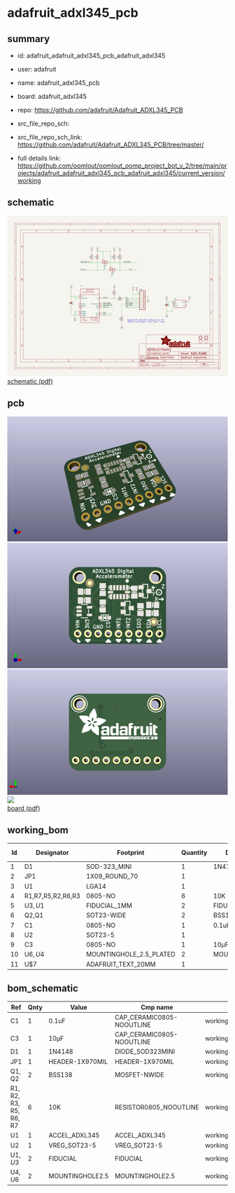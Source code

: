 # adafruit_adxl345_pcb
 
## summary 
* id: adafruit_adafruit_adxl345_pcb_adafruit_adxl345
* user: adafruit
* name: adafruit_adxl345_pcb
* board: adafruit_adxl345
* repo: https://github.com/adafruit/Adafruit_ADXL345_PCB



* src_file_repo_sch: 
* src_file_repo_sch_link: https://github.com/adafruit/Adafruit_ADXL345_PCB/tree/master/
* full details link: https://github.com/oomlout/oomlout_oomp_project_bot_v_2/tree/main/projects/adafruit_adafruit_adxl345_pcb_adafruit_adxl345/current_version/working  

## schematic  
![](working_schematic_600.png)  
[schematic (pdf)](working_schematic.pdf)  

## pcb  
![](working_3d_600.png) 
![](working_3d_front_600.png)  
![](working_3d_back_600.png)  
![](working_600.png)  
[board (pdf)](working.pdf)  

## working_bom
| Id | Designator | Footprint | Quantity | Designation | Supplier and ref |  | None | 
| --- | --- | --- | --- | --- | --- | --- | --- | 
| 1 | D1 | SOD-323_MINI | 1 | 1N4148 |  |  | [''] | 
| 2 | JP1 | 1X09_ROUND_70 | 1 |  |  |  | [''] | 
| 3 | U1 | LGA14 | 1 |  |  |  | [''] | 
| 4 | R1,R7,R5,R2,R6,R3 | 0805-NO | 6 | 10K |  |  | [''] | 
| 5 | U$3,U$1 | FIDUCIAL_1MM | 2 | FIDUCIAL |  |  | [''] | 
| 6 | Q2,Q1 | SOT23-WIDE | 2 | BSS138 |  |  | [''] | 
| 7 | C1 | 0805-NO | 1 | 0.1uF |  |  | [''] | 
| 8 | U2 | SOT23-5 | 1 |  |  |  | [''] | 
| 9 | C3 | 0805-NO | 1 | 10µF |  |  | [''] | 
| 10 | U$6,U$4 | MOUNTINGHOLE_2.5_PLATED | 2 | MOUNTINGHOLE2.5 |  |  | [''] | 
| 11 | U$7 | ADAFRUIT_TEXT_20MM | 1 |  |  |  | [''] | 


## bom_schematic
| Ref | Qnty | Value | Cmp name | Footprint | Description | Vendor | DNP | 
| --- | --- | --- | --- | --- | --- | --- | --- | 
| C1 | 1 | 0.1uF | CAP_CERAMIC0805-NOOUTLINE | working:0805-NO |  |  |  | 
| C3 | 1 | 10µF | CAP_CERAMIC0805-NOOUTLINE | working:0805-NO |  |  |  | 
| D1 | 1 | 1N4148 | DIODE_SOD323MINI | working:SOD-323_MINI |  |  |  | 
| JP1 | 1 | HEADER-1X970MIL | HEADER-1X970MIL | working:1X09_ROUND_70 |  |  |  | 
| Q1, Q2 | 2 | BSS138 | MOSFET-NWIDE | working:SOT23-WIDE |  |  |  | 
| R1, R2, R3, R5, R6, R7 | 6 | 10K | RESISTOR0805_NOOUTLINE | working:0805-NO |  |  |  | 
| U1 | 1 | ACCEL_ADXL345 | ACCEL_ADXL345 | working:LGA14 |  |  |  | 
| U2 | 1 | VREG_SOT23-5 | VREG_SOT23-5 | working:SOT23-5 |  |  |  | 
| U$1, U$3 | 2 | FIDUCIAL | FIDUCIAL | working:FIDUCIAL_1MM |  |  |  | 
| U$4, U$6 | 2 | MOUNTINGHOLE2.5 | MOUNTINGHOLE2.5 | working:MOUNTINGHOLE_2.5_PLATED |  |  |  | 




